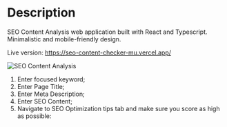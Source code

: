 # Description

SEO Content Analysis web application built with React and Typescript.
Minimalistic and mobile-friendly design.

Live version: https://seo-content-checker-mu.vercel.app/

![SEO Content Analysis](https://img001.prntscr.com/file/img001/AIQ0jJ4-RHmCooNhxo66VA.png)

1. Enter focused keyword;
2. Enter Page Title;
3. Enter Meta Description;
4. Enter SEO Content;
5. Navigate to SEO Optimization tips tab and make sure you score as high as possible: 
